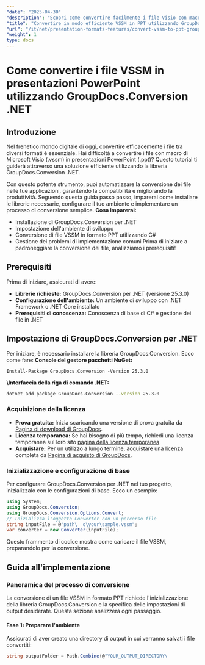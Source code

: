 ```yaml
---
"date": "2025-04-30"
"description": "Scopri come convertire facilmente i file Visio con macro abilitate (VSSM) in presentazioni PowerPoint utilizzando la potente libreria GroupDocs.Conversion .NET. Segui la nostra guida passo passo per una conversione dei file impeccabile."
"title": "Convertire in modo efficiente VSSM in PPT utilizzando GroupDocs.Conversion .NET&#58; una guida completa"
"url": "/it/net/presentation-formats-features/convert-vssm-to-ppt-groupdocs-conversion-net/"
"weight": 1
type: docs
---
```

# Come convertire i file VSSM in presentazioni PowerPoint utilizzando GroupDocs.Conversion .NET
## Introduzione
Nel frenetico mondo digitale di oggi, convertire efficacemente i file tra diversi formati è essenziale. Hai difficoltà a convertire i file con macro di Microsoft Visio (.vssm) in presentazioni PowerPoint (.ppt)? Questo tutorial ti guiderà attraverso una soluzione efficiente utilizzando la libreria GroupDocs.Conversion .NET.

Con questo potente strumento, puoi automatizzare la conversione dei file nelle tue applicazioni, garantendo la compatibilità e migliorando la produttività. Seguendo questa guida passo passo, imparerai come installare le librerie necessarie, configurare il tuo ambiente e implementare un processo di conversione semplice.
**Cosa imparerai:**
- Installazione di GroupDocs.Conversion per .NET
- Impostazione dell'ambiente di sviluppo
- Conversione di file VSSM in formato PPT utilizzando C#
- Gestione dei problemi di implementazione comuni
Prima di iniziare a padroneggiare la conversione dei file, analizziamo i prerequisiti!
## Prerequisiti
Prima di iniziare, assicurati di avere:
- **Librerie richieste:** GroupDocs.Conversion per .NET (versione 25.3.0)
- **Configurazione dell'ambiente:** Un ambiente di sviluppo con .NET Framework o .NET Core installato
- **Prerequisiti di conoscenza:** Conoscenza di base di C# e gestione dei file in .NET
## Impostazione di GroupDocs.Conversion per .NET
Per iniziare, è necessario installare la libreria GroupDocs.Conversion. Ecco come fare:
**Console del gestore pacchetti NuGet:**
```plaintext
Install-Package GroupDocs.Conversion -Version 25.3.0
```
**\Interfaccia della riga di comando .NET:**
```bash
dotnet add package GroupDocs.Conversion --version 25.3.0
```
### Acquisizione della licenza
- **Prova gratuita:** Inizia scaricando una versione di prova gratuita da [Pagina di download di GroupDocs](https://releases.groupdocs.com/conversion/net/).
- **Licenza temporanea:** Se hai bisogno di più tempo, richiedi una licenza temporanea sul loro sito [pagina della licenza temporanea](https://purchase.groupdocs.com/temporary-license/).
- **Acquistare:** Per un utilizzo a lungo termine, acquistare una licenza completa da [Pagina di acquisto di GroupDocs](https://purchase.groupdocs.com/buy).
### Inizializzazione e configurazione di base
Per configurare GroupDocs.Conversion per .NET nel tuo progetto, inizializzalo con le configurazioni di base. Ecco un esempio:
```csharp
using System;
using GroupDocs.Conversion;
using GroupDocs.Conversion.Options.Convert;
// Inizializza l'oggetto Converter con un percorso file
string inputFile = @"path\	o\your\sample.vssm";
var converter = new Converter(inputFile);
```
Questo frammento di codice mostra come caricare il file VSSM, preparandolo per la conversione.
## Guida all'implementazione
### Panoramica del processo di conversione
La conversione di un file VSSM in formato PPT richiede l'inizializzazione della libreria GroupDocs.Conversion e la specifica delle impostazioni di output desiderate. Questa sezione analizzerà ogni passaggio.
#### Fase 1: Preparare l'ambiente
Assicurati di aver creato una directory di output in cui verranno salvati i file convertiti:
```csharp
string outputFolder = Path.Combine(@"YOUR_OUTPUT_DIRECTORY\